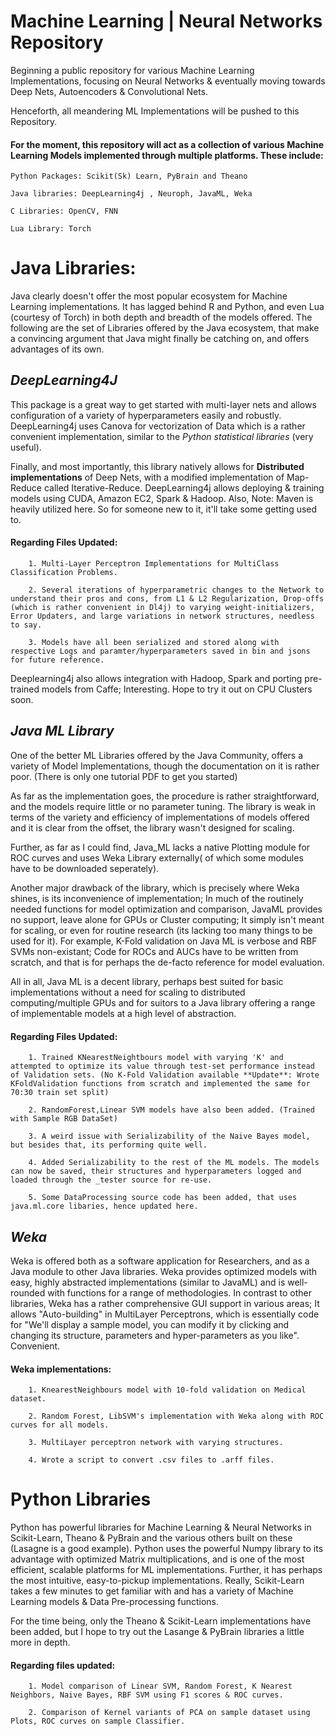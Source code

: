 # **Machine Learning | Neural Networks Repository**
Beginning a public repository for various Machine Learning Implementations, focusing on Neural Networks & eventually moving towards Deep Nets, Autoencoders & Convolutional Nets. 




Henceforth, all meandering ML Implementations will be pushed to this Repository.






#### For the moment, this repository will act as a collection of various Machine Learning Models implemented through multiple platforms. These include:
    Python Packages: Scikit(Sk) Learn, PyBrain and Theano
    
    Java libraries: DeepLearning4j , Neuroph, JavaML, Weka
    
    C Libraries: OpenCV, FNN
    
    Lua Library: Torch
    
# **Java Libraries:** 
    
Java clearly doesn't offer the most popular ecosystem for Machine Learning implementations. It has lagged behind R and Python, and even Lua (courtesy of Torch) in both depth and breadth of the models offered. The following are the set of Libraries offered by the Java ecosystem, that make a convincing argument that Java might finally be catching on, and offers advantages of its own. 
    
## *DeepLearning4J*

This package is a great way to get started with multi-layer nets and allows configuration of a variety of hyperparameters easily and robustly. DeepLearning4j uses Canova for vectorization of Data which is a rather convenient implementation, similar to the *Python statistical libraries* (very useful). 

Finally, and most importantly, this library natively allows for **Distributed implementations** of Deep Nets, with a modified implementation of Map-Reduce called Iterative-Reduce. DeepLearning4j allows deploying & training models using CUDA, Amazon EC2, Spark & Hadoop. 
Also, Note: Maven is heavily utilized here. So for someone new to it, it'll take some getting used to.

#### Regarding Files Updated:

        1. Multi-Layer Perceptron Implementations for MultiClass Classification Problems.
    
        2. Several iterations of hyperparametric changes to the Network to understand their pros and cons, from L1 & L2 Regularization, Drop-offs (which is rather convenient in Dl4j) to varying weight-initializers, Error Updaters, and large variations in network structures, needless to say. 
    
        3. Models have all been serialized and stored along with respective Logs and paramter/hyperparameters saved in bin and jsons for future reference.

Deeplearning4j also allows integration with Hadoop, Spark and porting pre-trained models from Caffe; Interesting. Hope to try it out on CPU Clusters soon.

## *Java ML Library*

One of the better ML Libraries offered by the Java Community, offers a variety of Model Implementations, though the documentation on it is rather poor. (There is only one tutorial PDF to get you started)


As far as the implementation goes, the procedure is rather straightforward, and the models require little or no parameter tuning. 
The library is weak in terms of the variety and efficiency of implementations of models offered and it is clear from the offset, the library wasn't designed for scaling. 

Further, as far as I could find, Java_ML lacks a native Plotting module for ROC curves and uses Weka Library externally( of which some modules have to be downloaded seperately).


Another major drawback of the library, which is precisely where Weka shines, is its inconvenience of implementation; In much of the routinely needed functions for model optimization and comparison, JavaML provides no support, leave alone for GPUs or Cluster computing; It simply isn't meant for scaling, or even for routine research (its lacking too many things to be used for it). For example, K-Fold validation on Java ML is verbose and RBF SVMs non-existant; Code for ROCs and AUCs have to be written from scratch, and that is for perhaps the de-facto reference for model evaluation. 

All in all, Java ML is a decent library, perhaps best suited for basic implementations without a need for scaling to distributed computing/multiple GPUs and for suitors to a Java library offering a range of implementable models at a high level of abstraction.

#### Regarding Files Updated:

        1. Trained KNearestNeightbours model with varying 'K' and attempted to optimize its value through test-set performance instead of Validation sets. (No K-Fold Validation available **Update**: Wrote KFoldValidation functions from scratch and implemented the same for 70:30 train set split) 
    
        2. RandomForest,Linear SVM models have also been added. (Trained with Sample RGB DataSet)
    
        3. A weird issue with Serializability of the Naive Bayes model, but besides that, its performing quite well.
    
        4. Added Serializability to the rest of the ML models. The models can now be saved, their structures and hyperparameters logged and loaded through the _tester source for re-use.
    
        5. Some DataProcessing source code has been added, that uses java.ml.core libaries, hence updated here.
    
## *Weka* 

Weka is offered both as a software application for Researchers, and as a Java module to other Java libraries. Weka provides optimized models with easy, highly abstracted implementations (similar to JavaML) and is well-rounded with functions for a range of methodologies. In contrast to other libraries, Weka has a rather comprehensive GUI support in various areas; It allows "Auto-building" in MultiLayer Perceptrons, which is essentially code for "We'll display a sample model, you can modify it by clicking and changing its structure, parameters and hyper-parameters as you like". Convenient. 


#### Weka implementations: 

        1. KnearestNeighbours model with 10-fold validation on Medical dataset.
        
        2. Random Forest, LibSVM's implementation with Weka along with ROC curves for all models.
        
        3. MultiLayer perceptron network with varying structures.
        
        4. Wrote a script to convert .csv files to .arff files.

        
# **Python Libraries**

Python has powerful libraries for Machine Learning & Neural Networks in Scikit-Learn, Theano & PyBrain and the various others built on these (Lasagne is a good example). Python uses the powerful Numpy library to its advantage with optimized Matrix multiplications, and is one of the most efficient, scalable platforms for ML implementations. 
Further, it has perhaps the most intuitive, easy-to-pickup implementations.
Really, Scikit-Learn takes a few minutes to get familiar with and has a variety of Machine Learning models & Data Pre-processing functions. 

For the time being, only the Theano & Scikit-Learn implementations have been added, but I hope to try out the Lasange & PyBrain libraries a little more in depth. 

#### Regarding files updated:
    
        1. Model comparison of Linear SVM, Random Forest, K Nearest Neighbors, Naive Bayes, RBF SVM using F1 scores & ROC curves.
        
        2. Comparison of Kernel variants of PCA on sample dataset using Plots, ROC curves on sample Classifier.
        
